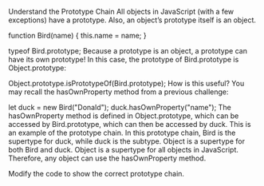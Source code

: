 Understand the Prototype Chain
All objects in JavaScript (with a few exceptions) have a prototype. Also, an object’s prototype itself is an object.

function Bird(name) {
  this.name = name;
}

typeof Bird.prototype;
Because a prototype is an object, a prototype can have its own prototype! In this case, the prototype of Bird.prototype is Object.prototype:

Object.prototype.isPrototypeOf(Bird.prototype);
How is this useful? You may recall the hasOwnProperty method from a previous challenge:

let duck = new Bird("Donald");
duck.hasOwnProperty("name");
The hasOwnProperty method is defined in Object.prototype, which can be accessed by Bird.prototype, which can then be accessed by duck. This is an example of the prototype chain. In this prototype chain, Bird is the supertype for duck, while duck is the subtype. Object is a supertype for both Bird and duck. Object is a supertype for all objects in JavaScript. Therefore, any object can use the hasOwnProperty method.

Modify the code to show the correct prototype chain.

